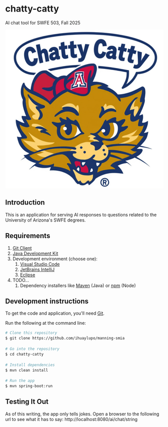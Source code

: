 # chatty-catty
AI chat tool for SWFE 503, Fall 2025

![Alt text](doc/resources/media/chatty-catty-logo.jpg)

## Introduction

This is an application for serving AI responses to questions related to the University of Arizona's SWFE degrees. 

## Requirements

1. [Git Client](http://git-scm.com)
2. [Java Development Kit](https://www.oracle.com/java/technologies/downloads/)
3. Development environment (choose one):
   1. [Visual Studio Code](https://code.visualstudio.com/download)
   2. [JetBrains IntelliJ](https://www.jetbrains.com/idea/download)
   3. [Eclipse](https://www.eclipse.org/downloads/)
4. TODO...
   1. Dependency installers like [Maven](https://maven.apache.org/download.cgi?) (Java) or [npm](https://docs.npmjs.com/downloading-and-installing-node-js-and-npm) (Node) 

## Development instructions

To get the code and application, you'll need [Git](https://git-scm.com).

Run the following at the command line:
```bash
# Clone this repository
$ git clone https://github.com/ihuaylupo/manning-smia

# Go into the repository
$ cd chatty-catty

# Install dependencies
$ mvn clean install

# Run the app
$ mvn spring-boot:run
```
## Testing It Out
As of this writing, the app only tells jokes. Open a browser to the following url to see what it has to say:
http://localhost:8080/ai/chat/string